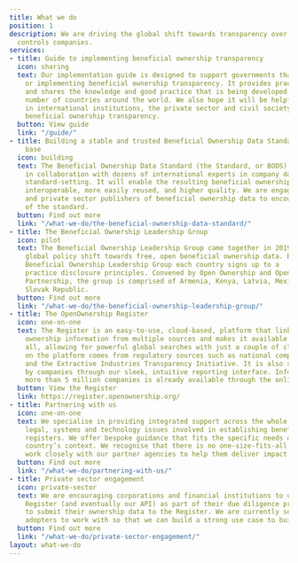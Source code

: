 ```yaml
---
title: What we do
position: 1
description: We are driving the global shift towards transparency over who owns and
  controls companies.
services:
- title: Guide to implementing beneficial ownership transparency
  icon: sharing
  text: Our implementation guide is designed to support governments that are considering
    or implementing beneficial ownership transparency. It provides practical resources,
    and shares the knowledge and good practice that is being developed by a growing
    number of countries around the world. We also hope it will be helpful for people
    in international institutions, the private sector and civil society who are supporting
    beneficial ownership transparency.
  button: View guide
  link: "/guide/"
- title: Building a stable and trusted Beneficial Ownership Data Standard and user
    base
  icon: building
  text: The Beneficial Ownership Data Standard (the Standard, or BODS) is being developed
    in collaboration with dozens of international experts in company data and in technical
    standard-setting. It will enable the resulting beneficial ownership data to be
    interoperable, more easily reused, and higher quality. We are engaging with public
    and private sector publishers of beneficial ownership data to encourage uptake
    of the standard.
  button: Find out more
  link: "/what-we-do/the-beneficial-ownership-data-standard/"
- title: The Beneficial Ownership Leadership Group
  icon: pilot
  text: The Beneficial Ownership Leadership Group came together in 2019 to drive the
    global policy shift towards free, open beneficial ownership data. By joining the
    Beneficial Ownership Leadership Group each country signs up to a   set of best
    practice disclosure principles. Convened by Open Ownership and Open Government
    Partnership, the group is comprised of Armenia, Kenya, Latvia, Mexico and the
    Slovak Republic.
  button: Find out more
  link: "/what-we-do/the-beneficial-ownership-leadership-group/"
- title: The OpenOwnership Register
  icon: one-on-one
  text: The Register is an easy-to-use, cloud-based, platform that links beneficial
    ownership information from multiple sources and makes it available for free to
    all, allowing for powerful global searches with just a couple of clicks. Data
    on the platform comes from regulatory sources such as national companies registers
    and the Extractive Industries Transparency Initiative. It is also self-submitted
    by companies through our sleek, intuitive reporting interface. Information from
    more than 5 million companies is already available through the online portal.
  button: View the Register
  link: https://register.openownership.org/
- title: Partnering with us
  icon: one-on-one
  text: We specialise in providing integrated support across the whole range of policy,
    legal, systems and technology issues involved in establishing beneficial ownership
    registers. We offer bespoke guidance that fits the specific needs of each individual
    country’s context. We recognise that there is no one-size-fits-all solution and
    work closely with our partner agencies to help them deliver impact in-country.
  button: Find out more
  link: "/what-we-do/partnering-with-us/"
- title: Private sector engagement
  icon: private-sector
  text: We are encouraging corporations and financial institutions to use the OpenOwnership
    Register (and eventually our API) as part of their due diligence processes and
    to submit their ownership data to the Register. We are currently seeking early
    adopters to work with so that we can build a strong use case to build momentum.
  button: Find out more
  link: "/what-we-do/private-sector-engagement/"
layout: what-we-do
---
```



